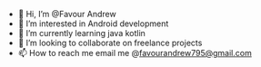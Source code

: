 - 👋 Hi, I’m @Favour Andrew
- 👀 I’m interested in Android development
- 🌱 I’m currently learning java kotlin
- 💞️ I’m looking to collaborate on freelance  projects
- 📫 How to reach me email me @favourandrew795@gmail.com

<!---
FavieA/FavieA is a ✨ special ✨ repository because its `README.md` (this file) appears on your GitHub profile.
You can click the Preview link to take a look at your changes.
--->
